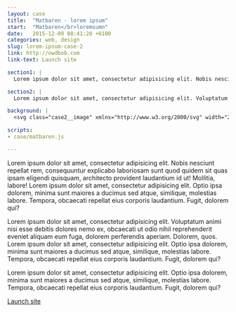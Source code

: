 ```yaml
---
layout: case
title:  "Matbaren - lorem ipsum"
start:  "Matbaren</br>loremsumn"
date:   2015-12-09 08:41:20 +0100
categories: web, design
slug: lorem-ipsum-case-2
link: http://owdbob.com
link-text: Launch site

section1: |
  Lorem ipsum dolor sit amet, consectetur adipisicing elit. Nobis nesciunt repellat rem, consequuntur explicabo laboriosam sunt quod quidem sit quas ipsam eligendi quisquam, architecto provident laudantium id ut! Mollitia, labore! Lorem ipsum dolor sit amet, consectetur adipisicing elit. Optio ipsa dolorem, minima sunt maiores a ducimus sed atque, similique, molestias labore. Tempora, obcaecati repellat eius corporis laudantium. Fugit, dolorem qui?

section2: |
  Lorem ipsum dolor sit amet, consectetur adipisicing elit. Voluptatum animi nisi esse debitis dolores nemo ex, obcaecati ut odio nihil reprehenderit eveniet aliquam eum fuga, dolorem perferendis aperiam. Dolorem, quos. Lorem ipsum dolor sit amet, consectetur adipisicing elit. Optio ipsa dolorem, minima sunt maiores a ducimus sed atque, similique, molestias labore. Tempora, obcaecati repellat eius corporis laudantium. Fugit, dolorem qui?

background: |
  <svg class="case2__image" xmlns="http://www.w3.org/2000/svg" width="200" height="140" viewBox="0 30 200 140"><defs><style>.mbkz-2{fill:#f0f0f0;}.mbkz-3{fill:#222932;}.mbkz-4{fill:#fff;}.mbkz-5{fill:#f8f8f8;}.mbkz-6{fill:#7a8c99;}.mbkz-7{fill:#00824a;}.mbkz-8{fill:#aaa;}</style></defs><title>matbaren gränssnitt</title><rect id="mbkz_bg" class="mbkz-2" x="40" y="66" width="120" height="68"/><g id="mbkz_side"><rect id="mbkz_sidebg" class="mbkz-3" x="40" y="66" width="20" height="68"/><g id="mbkz_side1"><rect class="mbkz-2" x="42" y="79.5" width="1" height="1"/><rect class="mbkz-2" x="44" y="79.5" width="13" height="1"/></g><g id="mbkz_side2"><rect class="mbkz-2" x="42" y="83.5" width="1" height="1"/><rect class="mbkz-2" x="44" y="83.5" width="13" height="1"/></g><g id="mbkz_side3"><rect class="mbkz-2" x="42" y="90.5" width="1" height="1"/><rect class="mbkz-2" x="44" y="90.5" width="13" height="1"/></g><g id="mbkz_side4"><rect class="mbkz-2" x="42" y="94.5" width="1" height="1"/><rect class="mbkz-2" x="44" y="94.5" width="13" height="1"/></g><g id="mbkz_side5"><rect class="mbkz-2" x="42" y="98.5" width="1" height="1"/><rect class="mbkz-2" x="44" y="98.5" width="13" height="1"/></g><g id="mbkz_side6"><rect class="mbkz-2" x="42" y="102.5" width="1" height="1"/><rect class="mbkz-2" x="44" y="102.5" width="13" height="1"/></g><g id="mbkz_side7"><rect class="mbkz-2" x="42" y="106.5" width="1" height="1"/><rect class="mbkz-2" x="44" y="106.5" width="13" height="1"/></g></g><g id="mbkz_content"><rect id="mbkz_content_head" class="mbkz-4" x="70" y="77" width="80" height="6"/><rect id="mbkz_content_footer" class="mbkz-4" x="70" y="119" width="80" height="6"/><rect id="mbkz_content_body" class="mbkz-5" x="70" y="83" width="80" height="36"/><rect id="mbkz_content_text" class="mbkz-6" x="100" y="79.5" width="20" height="1"/><rect id="mbkz_content_button2" class="mbkz-7" x="111" y="121" width="12" height="2"/><rect id="mbkz_content_button1" class="mbkz-8" x="97" y="121" width="12" height="2"/><g id="mbkz_content_text-2" data-name="mbkz_content_text" class="mbkz_textrow"><rect class="mbkz-2" x="75" y="88.5" width="8" height="1"/><rect class="mbkz-2" x="90" y="88.5" width="4" height="1"/><rect class="mbkz-2" x="98" y="88.5" width="17" height="1"/><rect class="mbkz-2" x="121" y="88.5" width="6" height="1"/><rect class="mbkz-2" x="133" y="88.5" width="4" height="1"/><rect class="mbkz-2" x="141" y="88.5" width="4" height="1"/></g><g id="mbkz_content_text-3" data-name="mbkz_content_text" class="mbkz_textrow"><rect class="mbkz-6" x="73" y="90.5" width="1" height="1"/><rect class="mbkz-6" x="75" y="90.5" width="13" height="1"/><rect class="mbkz-6" x="90" y="90.5" width="6" height="1"/><rect class="mbkz-6" x="98" y="90.5" width="21" height="1"/><rect class="mbkz-6" x="121" y="90.5" width="10" height="1"/><rect class="mbkz-6" x="133" y="90.5" width="6" height="1"/><rect class="mbkz-6" x="141" y="90.5" width="6" height="1"/></g><g id="mbkz_content_text-4" data-name="mbkz_content_text" class="mbkz_textrow"><rect class="mbkz-6" x="73" y="93.5" width="1" height="1"/><rect class="mbkz-6" x="75" y="93.5" width="10" height="1"/><rect class="mbkz-6" x="90" y="93.5" width="6" height="1"/><rect class="mbkz-6" x="98" y="93.5" width="21" height="1"/><rect class="mbkz-6" x="121" y="93.5" width="10" height="1"/><rect class="mbkz-6" x="133" y="93.5" width="6" height="1"/><rect class="mbkz-6" x="141" y="93.5" width="6" height="1"/></g><g id="mbkz_content_text-5" data-name="mbkz_content_text" class="mbkz_textrow"><rect class="mbkz-6" x="73" y="96.5" width="1" height="1"/><rect class="mbkz-6" x="75" y="96.5" width="13" height="1"/><rect class="mbkz-6" x="90" y="96.5" width="6" height="1"/><rect class="mbkz-6" x="98" y="96.5" width="21" height="1"/><rect class="mbkz-6" x="121" y="96.5" width="10" height="1"/><rect class="mbkz-6" x="133" y="96.5" width="6" height="1"/><rect class="mbkz-6" x="141" y="96.5" width="6" height="1"/></g><g id="mbkz_content_text-6" data-name="mbkz_content_text" class="mbkz_textrow"><rect class="mbkz-6" x="73" y="99.5" width="1" height="1"/><rect class="mbkz-6" x="75" y="99.5" width="12" height="1"/><rect class="mbkz-6" x="90" y="99.5" width="6" height="1"/><rect class="mbkz-6" x="98" y="99.5" width="21" height="1"/><rect class="mbkz-6" x="121" y="99.5" width="10" height="1"/><rect class="mbkz-6" x="133" y="99.5" width="6" height="1"/><rect class="mbkz-6" x="141" y="99.5" width="6" height="1"/></g><g id="mbkz_content_text-7" data-name="mbkz_content_text" class="mbkz_textrow"><rect class="mbkz-6" x="73" y="102.5" width="1" height="1"/><rect class="mbkz-6" x="75" y="102.5" width="12" height="1"/><rect class="mbkz-6" x="90" y="102.5" width="6" height="1"/><rect class="mbkz-6" x="98" y="102.5" width="21" height="1"/><rect class="mbkz-6" x="121" y="102.5" width="10" height="1"/><rect class="mbkz-6" x="133" y="102.5" width="6" height="1"/><rect class="mbkz-6" x="141" y="102.5" width="6" height="1"/></g><g id="mbkz_content_text-8" data-name="mbkz_content_text" class="mbkz_textrow"><rect class="mbkz-6" x="133" y="107.5" width="6" height="1"/><rect class="mbkz-6" x="141" y="107.5" width="6" height="1"/></g><g id="mbkz_content_text-9" data-name="mbkz_content_text" class="mbkz_textrow"><rect class="mbkz-6" x="135" y="110.5" width="4" height="1"/><rect class="mbkz-6" x="141" y="110.5" width="4" height="1"/></g><g id="mbkz_content_text-10" data-name="mbkz_content_text" class="mbkz_textrow"><rect class="mbkz-6" x="133" y="113.5" width="6" height="1"/><rect class="mbkz-6" x="141" y="113.5" width="6" height="1"/></g></g><g id="mbkz_menu"><rect id="mbkz_menubg" class="mbkz-4" x="40" y="66" width="120" height="7"/><circle id="mbkz_menu4" class="mbkz-2" cx="155.5" cy="69.5" r="1.5"/><circle id="mbkz_menu3" class="mbkz-2" cx="53" cy="69.5" r="1.5"/><circle id="mbkz_menu2" class="mbkz-2" cx="48" cy="69.5" r="1.5"/><circle id="mbkz_menu1" class="mbkz-2" cx="43" cy="69.5" r="1.5"/></g></svg>

scripts: 
- case/matbaren.js

---
```

Lorem ipsum dolor sit amet, consectetur adipisicing elit. Nobis nesciunt repellat rem, consequuntur explicabo laboriosam sunt quod quidem sit quas ipsam eligendi quisquam, architecto provident laudantium id ut! Mollitia, labore! Lorem ipsum dolor sit amet, consectetur adipisicing elit. Optio ipsa dolorem, minima sunt maiores a ducimus sed atque, similique, molestias labore. Tempora, obcaecati repellat eius corporis laudantium. Fugit, dolorem qui?

Lorem ipsum dolor sit amet, consectetur adipisicing elit. Voluptatum animi nisi esse debitis dolores nemo ex, obcaecati ut odio nihil reprehenderit eveniet aliquam eum fuga, dolorem perferendis aperiam. Dolorem, quos. Lorem ipsum dolor sit amet, consectetur adipisicing elit. Optio ipsa dolorem, minima sunt maiores a ducimus sed atque, similique, molestias labore. Tempora, obcaecati repellat eius corporis laudantium. Fugit, dolorem qui?

Lorem ipsum dolor sit amet, consectetur adipisicing elit. Optio ipsa dolorem, minima sunt maiores a ducimus sed atque, similique, molestias labore. Tempora, obcaecati repellat eius corporis laudantium. Fugit, dolorem qui?

[Launch site][case-link]

[case-link]: http://fullystudios.se

